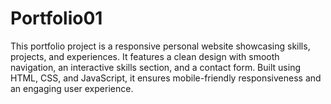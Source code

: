 # Portfolio01
This portfolio project is a responsive personal website showcasing skills, projects, and experiences. It features a clean design with smooth navigation, an interactive skills section, and a contact form. Built using HTML, CSS, and JavaScript, it ensures mobile-friendly responsiveness and an engaging user experience.
